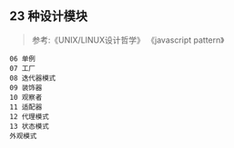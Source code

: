 ## 23 种设计模块
> 参考:《UNIX/LINUX设计哲学》
> 《javascript pattern》


```
06 单例
07 工厂
08 迭代器模式
09 装饰器
10 观察者
11 适配器
12 代理模式
13 状态模式
外观模式 




```
